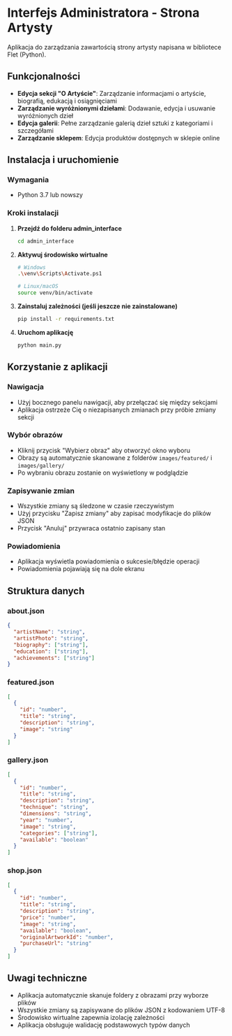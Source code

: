# Interfejs Administratora - Strona Artysty

Aplikacja do zarządzania zawartością strony artysty napisana w bibliotece Flet (Python).

## Funkcjonalności

- **Edycja sekcji "O Artyście"**: Zarządzanie informacjami o artyście, biografią, edukacją i osiągnięciami
- **Zarządzanie wyróżnionymi dziełami**: Dodawanie, edycja i usuwanie wyróżnionych dzieł
- **Edycja galerii**: Pełne zarządzanie galerią dzieł sztuki z kategoriami i szczegółami
- **Zarządzanie sklepem**: Edycja produktów dostępnych w sklepie online

## Instalacja i uruchomienie

### Wymagania
- Python 3.7 lub nowszy

### Kroki instalacji

1. **Przejdź do folderu admin_interface**
   ```bash
   cd admin_interface
   ```

2. **Aktywuj środowisko wirtualne**
   ```bash
   # Windows
   .\venv\Scripts\Activate.ps1
   
   # Linux/macOS
   source venv/bin/activate
   ```

3. **Zainstaluj zależności (jeśli jeszcze nie zainstalowane)**
   ```bash
   pip install -r requirements.txt
   ```

4. **Uruchom aplikację**
   ```bash
   python main.py
   ```

## Korzystanie z aplikacji

### Nawigacja
- Użyj bocznego panelu nawigacji, aby przełączać się między sekcjami
- Aplikacja ostrzeże Cię o niezapisanych zmianach przy próbie zmiany sekcji

### Wybór obrazów
- Kliknij przycisk "Wybierz obraz" aby otworzyć okno wyboru
- Obrazy są automatycznie skanowane z folderów `images/featured/` i `images/gallery/`
- Po wybraniu obrazu zostanie on wyświetlony w podglądzie

### Zapisywanie zmian
- Wszystkie zmiany są śledzone w czasie rzeczywistym
- Użyj przycisku "Zapisz zmiany" aby zapisać modyfikacje do plików JSON
- Przycisk "Anuluj" przywraca ostatnio zapisany stan

### Powiadomienia
- Aplikacja wyświetla powiadomienia o sukcesie/błędzie operacji
- Powiadomienia pojawiają się na dole ekranu

## Struktura danych

### about.json
```json
{
  "artistName": "string",
  "artistPhoto": "string",
  "biography": ["string"],
  "education": ["string"],
  "achievements": ["string"]
}
```

### featured.json
```json
[
  {
    "id": "number",
    "title": "string",
    "description": "string",
    "image": "string"
  }
]
```

### gallery.json
```json
[
  {
    "id": "number",
    "title": "string",
    "description": "string",
    "technique": "string",
    "dimensions": "string",
    "year": "number",
    "image": "string",
    "categories": ["string"],
    "available": "boolean"
  }
]
```

### shop.json
```json
[
  {
    "id": "number",
    "title": "string",
    "description": "string",
    "price": "number",
    "image": "string",
    "available": "boolean",
    "originalArtworkId": "number",
    "purchaseUrl": "string"
  }
]
```

## Uwagi techniczne

- Aplikacja automatycznie skanuje foldery z obrazami przy wyborze plików
- Wszystkie zmiany są zapisywane do plików JSON z kodowaniem UTF-8
- Środowisko wirtualne zapewnia izolację zależności
- Aplikacja obsługuje walidację podstawowych typów danych
